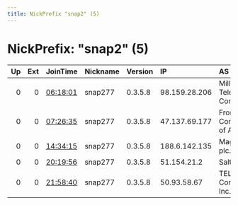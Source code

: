 ```yaml
---
title: NickPrefix "snap2" (5)
---
```


# NickPrefix: "snap2" (5)

|   Up |   Ext | JoinTime                                                                                            | Nickname   | Version   | IP            | AS                                       | CC   |   ORp |   Dirp | OS    | Contact   |   eFamMembers |
|-----:|------:|:----------------------------------------------------------------------------------------------------|:-----------|:----------|:--------------|:-----------------------------------------|:-----|------:|-------:|:------|:----------|--------------:|
|    0 |     0 | [06:18:01](https://metrics.torproject.org/rs.html#details/3972615BE7D108C2794AC13475C378D124C78377) | snap277    | 0.3.5.8   | 98.159.28.206 | Millington Telephone Company, Inc.       | us   | 34293 |      0 | Linux | None      |             1 |
|    0 |     0 | [07:26:35](https://metrics.torproject.org/rs.html#details/A7EFC7E91945C9F13DB75C17CDE41F245D6E2A9B) | snap277    | 0.3.5.8   | 47.137.69.177 | Frontier Communications of America, Inc. | us   | 35663 |      0 | Linux | None      |             1 |
|    0 |     0 | [14:34:15](https://metrics.torproject.org/rs.html#details/5FCF89D5FBF1A7F19AE7993CF246E610295D4A5D) | snap277    | 0.3.5.8   | 188.6.142.135 | Magyar Telekom plc.                      | hu   | 43473 |      0 | Linux | None      |             1 |
|    0 |     0 | [20:19:56](https://metrics.torproject.org/rs.html#details/195E65A3C5470F7DFAC41B61D0DED4F5E929BCE8) | snap277    | 0.3.5.8   | 51.154.21.2   | Salt Mobile SA                           | ch   | 41425 |      0 | Linux | None      |             1 |
|    0 |     0 | [21:58:40](https://metrics.torproject.org/rs.html#details/D8D106D19C4220B5E608AA61F6DDC5E56EC72A89) | snap277    | 0.3.5.8   | 50.93.58.67   | TELUS Communications Inc.                | ca   | 37025 |      0 | Linux | None      |             1 |
